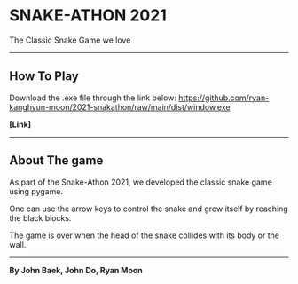 # SNAKE-ATHON 2021 #

The Classic Snake Game we love

---

## How To Play ##
Download the .exe file through the link below:
https://github.com/ryan-kanghyun-moon/2021-snakathon/raw/main/dist/window.exe

**[Link]**

---

## About The game ##
As part of the Snake-Athon 2021, we developed the classic snake game using pygame. 

One can use the arrow keys to control the snake and grow itself by reaching the black blocks.

The game is over when the head of the snake collides with its body or the wall.

---

**By John Baek, John Do, Ryan Moon**
